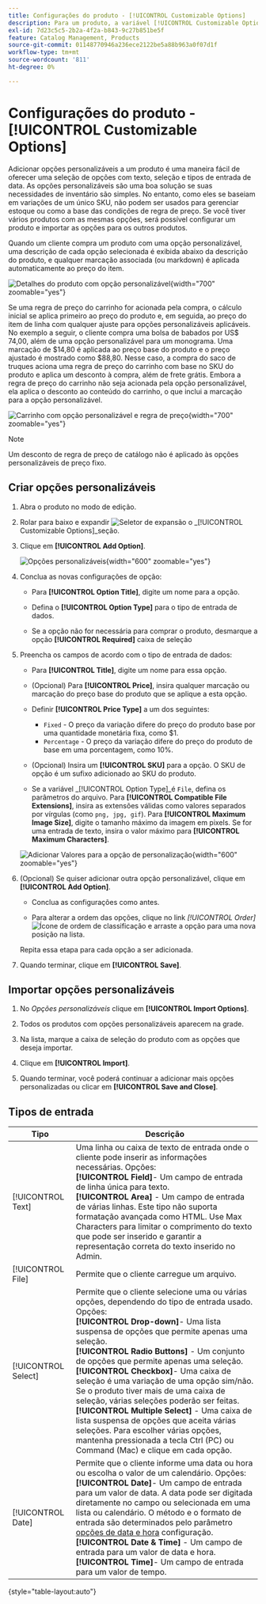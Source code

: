```yaml
---
title: Configurações do produto - [!UICONTROL Customizable Options]
description: Para um produto, a variável [!UICONTROL Customizable Options] as configurações permitem oferecer uma seleção de opções com tipos de entrada de texto, seleção e data.
exl-id: 7d23c5c5-2b2a-4f2a-b843-9c27b851be5f
feature: Catalog Management, Products
source-git-commit: 01148770946a236ece2122be5a88b963a0f07d1f
workflow-type: tm+mt
source-wordcount: '811'
ht-degree: 0%

---
```


# Configurações do produto - [!UICONTROL Customizable Options]

Adicionar opções personalizáveis a um produto é uma maneira fácil de oferecer uma seleção de opções com texto, seleção e tipos de entrada de data. As opções personalizáveis são uma boa solução se suas necessidades de inventário são simples. No entanto, como eles se baseiam em variações de um único SKU, não podem ser usados para gerenciar estoque ou como a base das condições de regra de preço. Se você tiver vários produtos com as mesmas opções, será possível configurar um produto e importar as opções para os outros produtos.

Quando um cliente compra um produto com uma opção personalizável, uma descrição de cada opção selecionada é exibida abaixo da descrição do produto, e qualquer marcação associada (ou markdown) é aplicada automaticamente ao preço do item.

![Detalhes do produto com opção personalizável](./assets/storefront-customizable-option-product-detail.png){width="700" zoomable="yes"}

Se uma regra de preço do carrinho for acionada pela compra, o cálculo inicial se aplica primeiro ao preço do produto e, em seguida, ao preço do item de linha com qualquer ajuste para opções personalizáveis aplicáveis. No exemplo a seguir, o cliente compra uma bolsa de babados por US$ 74,00, além de uma opção personalizável para um monograma. Uma marcação de $14,80 é aplicada ao preço base do produto e o preço ajustado é mostrado como $88,80. Nesse caso, a compra do saco de truques aciona uma regra de preço do carrinho com base no SKU do produto e aplica um desconto à compra, além de frete grátis. Embora a regra de preço do carrinho não seja acionada pela opção personalizável, ela aplica o desconto ao conteúdo do carrinho, o que inclui a marcação para a opção personalizável.

![Carrinho com opção personalizável e regra de preço](./assets/storefront-customizable-option-cart-price-rule.png){width="700" zoomable="yes"}

>[!NOTE]
>
>Um desconto de regra de preço de catálogo não é aplicado às opções personalizáveis de preço fixo.

## Criar opções personalizáveis

1. Abra o produto no modo de edição.

1. Rolar para baixo e expandir ![Seletor de expansão](../assets/icon-display-expand.png) o _[!UICONTROL Customizable Options]_seção.

1. Clique em **[!UICONTROL Add Option]**.

   ![Opções personalizáveis](./assets/product-customizable-options.png){width="600" zoomable="yes"}

1. Conclua as novas configurações de opção:

   - Para **[!UICONTROL Option Title]**, digite um nome para a opção.

   - Defina o **[!UICONTROL Option Type]** para o tipo de entrada de dados.

   - Se a opção não for necessária para comprar o produto, desmarque a opção **[!UICONTROL Required]** caixa de seleção

1. Preencha os campos de acordo com o tipo de entrada de dados:

   - Para **[!UICONTROL Title]**, digite um nome para essa opção.

   - (Opcional) Para **[!UICONTROL Price]**, insira qualquer marcação ou marcação do preço base do produto que se aplique a esta opção.

   - Definir **[!UICONTROL Price Type]** a um dos seguintes:

      - `Fixed` - O preço da variação difere do preço do produto base por uma quantidade monetária fixa, como $1.
      - `Percentage` - O preço da variação difere do preço do produto de base em uma porcentagem, como 10%.

   - (Opcional) Insira um **[!UICONTROL SKU]** para a opção. O SKU de opção é um sufixo adicionado ao SKU do produto.

   - Se a variável _[!UICONTROL Option Type]_é `File`, defina os parâmetros do arquivo. Para **[!UICONTROL Compatible File Extensions]**, insira as extensões válidas como valores separados por vírgulas (como `png, jpg, gif`). Para **[!UICONTROL Maximum Image Size]**, digite o tamanho máximo da imagem em pixels. Se for uma entrada de texto, insira o valor máximo para **[!UICONTROL Maximum Characters]**.

   ![Adicionar Valores para a opção de personalização](./assets/product-customizable-options-add-values.png){width="600" zoomable="yes"}

1. (Opcional) Se quiser adicionar outra opção personalizável, clique em **[!UICONTROL Add Option]**.

   - Conclua as configurações como antes.

   - Para alterar a ordem das opções, clique no link _[!UICONTROL Order]_![Ícone de ordem de classificação](../assets/icon-sort-order.png) e arraste a opção para uma nova posição na lista.

   Repita essa etapa para cada opção a ser adicionada.

1. Quando terminar, clique em **[!UICONTROL Save]**.

## Importar opções personalizáveis

1. No _Opções personalizáveis_ clique em **[!UICONTROL Import Options]**.


1. Todos os produtos com opções personalizáveis aparecem na grade.

1. Na lista, marque a caixa de seleção do produto com as opções que deseja importar.

1. Clique em **[!UICONTROL Import]**.

1. Quando terminar, você poderá continuar a adicionar mais opções personalizadas ou clicar em **[!UICONTROL Save and Close]**.

## Tipos de entrada

| Tipo | Descrição |
|---------------------|---------------|
| [!UICONTROL Text] | Uma linha ou caixa de texto de entrada onde o cliente pode inserir as informações necessárias. Opções:<br />**[!UICONTROL Field]**- Um campo de entrada de linha única para texto.<br />**[!UICONTROL Area]** - Um campo de entrada de várias linhas. Este tipo não suporta formatação avançada como HTML. Use Max Characters para limitar o comprimento do texto que pode ser inserido e garantir a representação correta do texto inserido no Admin. |
| [!UICONTROL File] | Permite que o cliente carregue um arquivo. |
| [!UICONTROL Select] | Permite que o cliente selecione uma ou várias opções, dependendo do tipo de entrada usado. Opções:<br />**[!UICONTROL Drop-down]**- Uma lista suspensa de opções que permite apenas uma seleção.<br />**[!UICONTROL Radio Buttons]** - Um conjunto de opções que permite apenas uma seleção.<br />**[!UICONTROL Checkbox]**- Uma caixa de seleção é uma variação de uma opção sim/não. Se o produto tiver mais de uma caixa de seleção, várias seleções poderão ser feitas.<br />**[!UICONTROL Multiple Select]** - Uma caixa de lista suspensa de opções que aceita várias seleções. Para escolher várias opções, mantenha pressionada a tecla Ctrl (PC) ou Command (Mac) e clique em cada opção. |
| [!UICONTROL Date] | Permite que o cliente informe uma data ou hora ou escolha o valor de um calendário. Opções: <br />**[!UICONTROL Date]**- Um campo de entrada para um valor de data. A data pode ser digitada diretamente no campo ou selecionada em uma lista ou calendário. O método e o formato de entrada são determinados pelo parâmetro [opções de data e hora](attributes-input-types.md#date-and-time-options) configuração.<br />**[!UICONTROL Date & Time]** - Um campo de entrada para um valor de data e hora.<br />**[!UICONTROL Time]**- Um campo de entrada para um valor de tempo. |

{style="table-layout:auto"}
